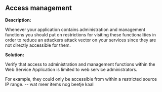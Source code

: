 
Access management
-------

**Description:**

Whenever your application contains administration and management functions you should
put on restrictions for visiting these functionalities in order to reduce an attackers
attack vector on your services since they are not directly accessible for them.

**Solution:**

Verify that access to administration and management functions within the Web Service 
Application is limited to web service administrators.

For example, they could only be accessible from within a restricted source IP range.
 -- wat meer items nog beetje kaal

